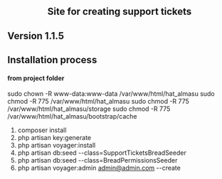 <h2 align="center">Site for creating support tickets</h2>

## Version 1.1.5

## Installation process
#### from project folder

sudo chown -R www-data:www-data /var/www/html/hat_almasu
sudo chmod -R 775 /var/www/html/hat_almasu
sudo chmod -R 775 /var/www/html/hat_almasu/storage
sudo chmod -R 775 /var/www/html/hat_almasu/bootstrap/cache

1. composer install
2. php artisan key:generate
3. php artisan voyager:install
4. php artisan db:seed --class=SupportTicketsBreadSeeder 
5. php artisan db:seed --class=BreadPermissionsSeeder
6. php artisan voyager:admin admin@admin.com --create